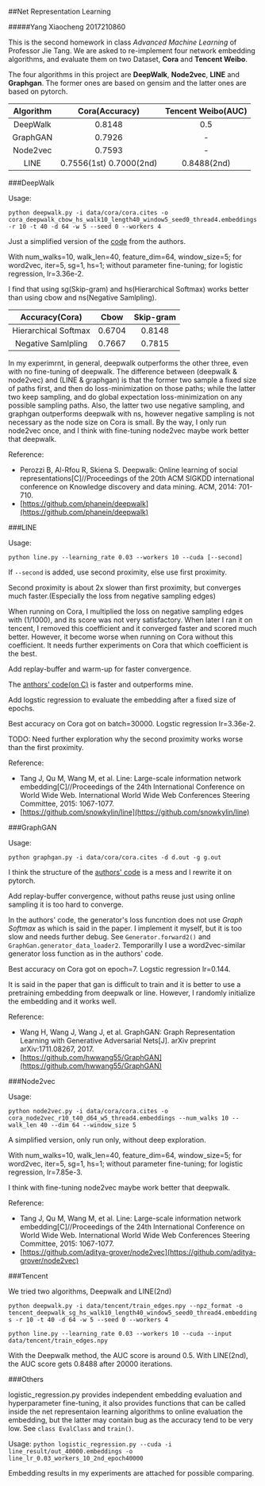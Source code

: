 
##Net Representation Learning

#####Yang Xiaocheng 2017210860

This is the second homework in class *Advanced Machine Learning* of Professor Jie Tang. We are asked to re-implement four network embedding algorithms, and evaluate them on two Dataset, **Cora** and **Tencent Weibo**.

The four algorithms in this project are **DeepWalk**, **Node2vec**, **LINE** and **Graphgan**. The former ones are based on gensim and the latter ones are based on pytorch.

| Algorithm | Cora(Accuracy) | Tencent Weibo(AUC) |
|:---------:|:--------------:|:------------------:|
| DeepWalk  | 0.8148         | 0.5 |
| GraphGAN  | 0.7926         | - |
| Node2vec  | 0.7593         | - |
| LINE      | 0.7556(1st) 0.7000(2nd) | 0.8488(2nd) |

###DeepWalk

Usage:

`python deepwalk.py -i data/cora/cora.cites -o cora_deepwalk_cbow_hs_walk10_length40_window5_seed0_thread4.embeddings -r 10 -t 40 -d 64 -w 5 --seed 0 --workers 4`

Just a simplified version of the [code](https://github.com/phanein/deepwalk) from the authors.

With num\_walks=10, walk\_len=40, feature\_dim=64, window\_size=5; for word2vec, iter=5, sg=1, hs=1; without parameter fine-tuning; for logistic regression, lr=3.36e-2.

I find that using sg(Skip-gram) and hs(Hierarchical Softmax) works better than using cbow and ns(Negative Samlpling).

| Accuracy(Cora) | Cbow | Skip-gram |
|:--------:|:----:|:---------:|
| Hierarchical Softmax | 0.6704 | 0.8148 |
| Negative Samlpling | 0.7667 | 0.7815 |

In my experimrnt, in general, deepwalk outperforms the other three, even with no fine-tuning of deepwalk. The difference between (deepwalk & node2vec) and (LINE & graphgan) is that the former two sample a fixed size of paths first, and then do loss-minimization on those paths; while the latter two keep sampling, and do global expectation loss-minimization on any possible sampling paths. Also, the latter two use negative sampling, and graphgan outperforms deepwalk with ns, however negative sampling is not necessary as the node size on Cora is small. By the way, I only run node2vec once, and I think with fine-tuning node2vec maybe work better that deepwalk.

Reference:

* Perozzi B, Al-Rfou R, Skiena S. Deepwalk: Online learning of social representations[C]//Proceedings of the 20th ACM SIGKDD international conference on Knowledge discovery and data mining. ACM, 2014: 701-710.
* [https://github.com/phanein/deepwalk](https://github.com/phanein/deepwalk)

###LINE

Usage:

`python line.py --learning_rate 0.03 --workers 10 --cuda [--second]`

If `--second` is added, use second proximity, else use first proximity.

Second proximity is about 2x slower than first proximity, but converges much faster.(Especially the loss from negative sampling edges)

When running on Cora, I multiplied the loss on negative sampling edges with (1/1000), and its score was not very satisfactory. When later I ran it on tencent, I removed this coefficient and it converged faster and scored much better. However, it become worse when running on Cora without this coefficient. It needs further experiments on Cora that which coefficient is the best.

Add replay-buffer and warm-up for faster convergence.

The [anthors' code(on C)](https://github.com/tangjianpku/LINE) is faster and outperforms mine.

Add logstic regression to evaluate the embedding after a fixed size of epochs.

Best accuracy on Cora got on batch=30000. Logstic regression lr=3.36e-2.

TODO: Need further exploration why the second proximity works worse than the first proximity.

Reference:

* Tang J, Qu M, Wang M, et al. Line: Large-scale information network embedding[C]//Proceedings of the 24th International Conference on World Wide Web. International World Wide Web Conferences Steering Committee, 2015: 1067-1077.
* [https://github.com/snowkylin/line](https://github.com/snowkylin/line)

###GraphGAN

Usage:

`python graphgan.py -i data/cora/cora.cites -d d.out -g g.out`

I think the structure of the [authors' code](https://github.com/hwwang55/GraphGAN) is a mess and I rewrite it on pytorch.

Add replay-buffer convergence, without paths reuse just using online sampling it is too hard to converge.

In the authors' code, the generator's loss funcntion does not use *Graph Softmax* as which is said in the paper. I implement it myself, but it is too slow and needs further debug. See `Generator.forward2()` and `GraphGan.generator_data_loader2`. Temporarilly I use a word2vec-similar generator loss function as in the authors' code.

Best accuracy on Cora got on epoch=7. Logstic regression lr=0.144.

It is said in the paper that gan is difficult to train and it is better to use a pretraining embedding from deepwalk or line. However, I randomly initialize the embedding and it works well.

Reference:

* Wang H, Wang J, Wang J, et al. GraphGAN: Graph Representation Learning with Generative Adversarial Nets[J]. arXiv preprint arXiv:1711.08267, 2017.
* [https://github.com/hwwang55/GraphGAN](https://github.com/hwwang55/GraphGAN)

###Node2vec

Usage:

`python node2vec.py -i data/cora/cora.cites -o cora_node2vec_r10_t40_d64_w5_thread4.embeddings --num_walks 10 --walk_len 40 --dim 64 --window_size 5`

A simplified version, only run only, without deep exploration.

With num_walks=10, walk_len=40, feature_dim=64, window_size=5; for word2vec, iter=5, sg=1, hs=1; without parameter fine-tuning; for logistic regression, lr=7.85e-3.

I think with fine-tuning node2vec maybe work better that deepwalk.

Reference:

* Tang J, Qu M, Wang M, et al. Line: Large-scale information network embedding[C]//Proceedings of the 24th International Conference on World Wide Web. International World Wide Web Conferences Steering Committee, 2015: 1067-1077.
* [https://github.com/aditya-grover/node2vec](https://github.com/aditya-grover/node2vec)

###Tencent

We tried two algorithms, Deepwalk and LINE(2nd)

`python deepwalk.py -i data/tencent/train_edges.npy --npz_format -o tencent_deepwalk_sg_hs_walk10_length40_window5_seed0_thread4.embeddings -r 10 -t 40 -d 64 -w 5 --seed 0 --workers 4`

`python line.py --learning_rate 0.03 --workers 10 --cuda --input data/tencent/train_edges.npy`

With the Deepwalk method, the AUC score is around 0.5. With LINE(2nd), the AUC score gets 0.8488 after 20000 iterations.

###Others

logistic_regression.py provides independent embedding evaluation and hyperparameter fine-tuning, it also provides functions that can be called inside the net representaion learning algorithms to online evaluation the embedding, but the latter may contain bug as the accuracy tend to be very low. See `class EvalClass` and `train()`.

Usage:
`python logistic_regression.py --cuda -i line_result/out_40000.embeddings -o line_lr_0.03_workers_10_2nd_epoch40000`

Embedding results in my experiments are attached for possible comparing.